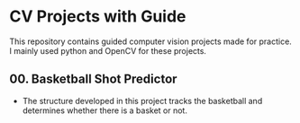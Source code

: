 # CV Projects with Guide
This repository contains guided computer vision projects made for practice. I mainly used python and OpenCV for these projects.

## 00. Basketball Shot Predictor
 * The structure developed in this project tracks the basketball and determines whether there is a basket or not.
